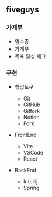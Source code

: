 ## fiveguys

### 가계부
* 영수증
* 가계부
* 목표 달성 체크

### 구현

- 협업도구

  - Git
  - GitHub
  - Gitfork
  - Notion
  - Fork

- FrontEnd

  - Vite
  - VSCode
  - React

- BackEnd
  - Intellij
  - Spring
